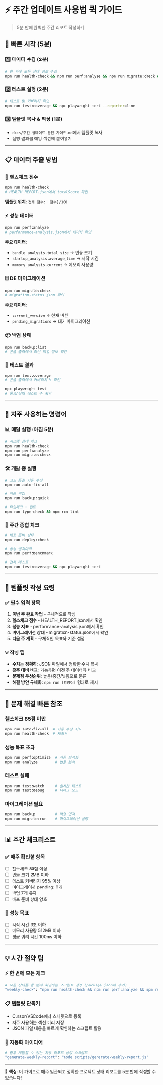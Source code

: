 # ⚡ 주간 업데이트 사용법 퀵 가이드

> 5분 만에 완벽한 주간 리포트 작성하기

## 🎯 빠른 시작 (5분)

### 1️⃣ **데이터 수집 (2분)**

```bash
# 한 번에 모든 상태 정보 수집
npm run health-check && npm run perf:analyze && npm run migrate:check && npm run backup:list && npm run deploy:check
```

### 2️⃣ **테스트 실행 (2분)**

```bash
# 테스트 및 커버리지 확인
npm run test:coverage && npx playwright test --reporter=line
```

### 3️⃣ **템플릿 복사 & 작성 (1분)**

- `docs/주간-업데이트-완전-가이드.md`에서 템플릿 복사
- 실행 결과를 해당 섹션에 붙여넣기

---

## 📋 데이터 추출 방법

### 🏥 **헬스체크 점수**

```bash
npm run health-check
# HEALTH_REPORT.json에서 totalScore 확인
```

**템플릿 위치**: `전체 점수: [점수]/100`

### ⚡ **성능 데이터**

```bash
npm run perf:analyze
# performance-analysis.json에서 데이터 확인
```

**주요 데이터**:

- `bundle_analysis.total_size` → 번들 크기
- `startup_analysis.average_time` → 시작 시간
- `memory_analysis.current` → 메모리 사용량

### 🗄️ **DB 마이그레이션**

```bash
npm run migrate:check
# migration-status.json 확인
```

**주요 데이터**:

- `current_version` → 현재 버전
- `pending_migrations` → 대기 마이그레이션

### 📦 **백업 상태**

```bash
npm run backup:list
# 콘솔 출력에서 최신 백업 정보 확인
```

### 🧪 **테스트 결과**

```bash
npm run test:coverage
# 콘솔 출력에서 커버리지 % 확인

npx playwright test
# 통과/실패 테스트 수 확인
```

---

## 🔧 자주 사용하는 명령어

### 📊 **매일 실행 (아침 5분)**

```bash
# 시스템 상태 체크
npm run health-check
npm run perf:analyze
npm run migrate:check
```

### 🛠️ **개발 중 실행**

```bash
# 코드 품질 자동 수정
npm run auto-fix-all

# 빠른 백업
npm run backup:quick

# 타입체크 + 린트
npm run type-check && npm run lint
```

### 🚀 **주간 종합 체크**

```bash
# 배포 준비 상태
npm run deploy:check

# 성능 벤치마크
npm run perf:benchmark

# 전체 테스트
npm run test:coverage && npx playwright test
```

---

## 📝 템플릿 작성 요령

### ✅ **필수 입력 항목**

1. **이번 주 완료 작업** - 구체적으로 작성
2. **헬스체크 점수** - HEALTH_REPORT.json에서 확인
3. **성능 지표** - performance-analysis.json에서 확인
4. **마이그레이션 상태** - migration-status.json에서 확인
5. **다음 주 계획** - 구체적인 목표와 기준 설정

### 💡 **작성 팁**

- **수치는 정확히**: JSON 파일에서 정확한 수치 복사
- **전주 대비 비교**: 가능하면 이전 주 데이터와 비교
- **문제점 우선순위**: 높음/중간/낮음으로 분류
- **해결 방안 구체화**: `npm run [명령어]` 형태로 제시

---

## 🚨 문제 해결 빠른 참조

### **헬스체크 85점 미만**

```bash
npm run auto-fix-all  # 자동 수정 시도
npm run health-check  # 재확인
```

### **성능 목표 초과**

```bash
npm run perf:optimize  # 자동 최적화
npm run analyze        # 번들 분석
```

### **테스트 실패**

```bash
npm run test:watch     # 실시간 테스트
npm run test:debug     # 디버그 모드
```

### **마이그레이션 필요**

```bash
npm run backup         # 백업 먼저
npm run migrate:run    # 마이그레이션 실행
```

---

## 📊 주간 체크리스트

### ✅ **매주 확인할 항목**

- [ ] 헬스체크 85점 이상
- [ ] 번들 크기 2MB 이하
- [ ] 테스트 커버리지 95% 이상
- [ ] 마이그레이션 pending: 0개
- [ ] 백업 7개 유지
- [ ] 배포 준비 상태 양호

### 🎯 **성능 목표**

- [ ] 시작 시간 3초 이하
- [ ] 메모리 사용량 512MB 이하
- [ ] 평균 쿼리 시간 100ms 이하

---

## 💡 시간 절약 팁

### ⚡ **한 번에 모든 체크**

```bash
# 모든 상태를 한 번에 확인하는 스크립트 생성 (package.json에 추가)
"weekly-check": "npm run health-check && npm run perf:analyze && npm run migrate:check && npm run test:coverage"
```

### 📋 **템플릿 단축키**

- Cursor/VSCode에서 스니펫으로 등록
- 자주 사용하는 섹션 미리 저장
- JSON 파일 내용을 빠르게 확인하는 스크립트 활용

### 🔄 **자동화 아이디어**

```bash
# 향후 개발할 수 있는 자동 리포트 생성 스크립트
"generate-weekly-report": "node scripts/generate-weekly-report.js"
```

---

**🎯 핵심**: 이 가이드로 매주 일관되고 정확한 프로젝트 상태 리포트를 5분 만에
작성할 수 있습니다!
